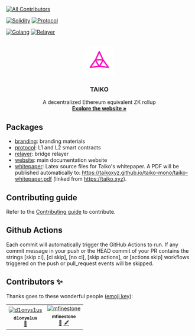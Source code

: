 <!-- BADGES -->
<!-- ALL-CONTRIBUTORS-BADGE:START - Do not remove or modify this section -->
[![All Contributors](https://img.shields.io/badge/all_contributors-2-orange.svg?style=flat-square)](#contributors-)
<!-- ALL-CONTRIBUTORS-BADGE:END -->

[![Solidity](https://github.com/taikoxyz/taiko-mono/actions/workflows/solidity.yml/badge.svg)](https://github.com/taikoxyz/taiko-mono/actions/workflows/solidity.yml)
[![Protocol](https://codecov.io/gh/taikoxyz/taiko-mono/branch/main/graph/badge.svg?token=E468X2PTJC&flag=protocol)](https://codecov.io/gh/taikoxyz/taiko-mono)

[![Golang](https://github.com/taikoxyz/taiko-mono/actions/workflows/golang.yml/badge.svg)](https://github.com/taikoxyz/taiko-mono/actions/workflows/golang.yml)
[![Relayer](https://codecov.io/gh/taikoxyz/taiko-mono/branch/main/graph/badge.svg?token=E468X2PTJC&flag=relayer)](https://codecov.io/gh/taikoxyz/taiko-mono)

<!-- PROJECT LOGO -->
<br />
<div align="center">
  <img src="./packages/branding/Logo/SVG/Taiko_Logo_Fluo.svg" alt="Logo" width="80" height="80">

  <h3>TAIKO</h3>

  <p>
    A decentralized Ethereum equivalent ZK rollup
    <br />
    <a href="https://taiko.xyz" target="_blank"><strong>Explore the website »</strong></a>
    <br />
  </p>
</div>

## Packages

- [branding](./packages/branding/): branding materials
- [protocol](./packages/protocol/): L1 and L2 smart contracts
- [relayer](./packages/relayer/): bridge relayer
- [website](./packages/website/): main documentation website
- [whitepaper](./packages/whitepaper): Latex source files for Taiko's whitepaper. A PDF will be published automatically to: https://taikoxyz.github.io/taiko-mono/taiko-whitepaper.pdf (linked from https://taiko.xyz).

## Contributing guide

Refer to the [Contributing guide](./CONTRIBUTING.md) to contribute.

## Github Actions

Each commit will automatically trigger the GitHub Actions to run. If any commit message in your push or the HEAD commit of your PR contains the strings [skip ci], [ci skip], [no ci], [skip actions], or [actions skip] workflows triggered on the push or pull_request events will be skipped.

## Contributors ✨

Thanks goes to these wonderful people ([emoji key](https://allcontributors.org/docs/en/emoji-key)):
<!-- ALL-CONTRIBUTORS-LIST:START - Do not remove or modify this section -->
<!-- prettier-ignore-start -->
<!-- markdownlint-disable -->
<table>
  <tbody>
    <tr>
      <td align="center"><a href="https://github.com/d1onys1us"><img src="https://avatars.githubusercontent.com/u/13951458?v=4?s=100" width="100px;" alt="d1onys1us"/><br /><sub><b>d1onys1us</b></sub></a><br /><a href="https://github.com/taikoxyz/taiko-mono/commits?author=d1onys1us" title="Documentation">📖</a></td>
      <td align="center"><a href="https://github.com/mfinestone"><img src="https://avatars.githubusercontent.com/u/36642873?v=4?s=100" width="100px;" alt="mfinestone"/><br /><sub><b>mfinestone</b></sub></a><br /><a href="#business-mfinestone" title="Business development">💼</a> <a href="#content-mfinestone" title="Content">🖋</a></td>
    </tr>
  </tbody>
</table>

<!-- markdownlint-restore -->
<!-- prettier-ignore-end -->

<!-- ALL-CONTRIBUTORS-LIST:END -->

<!-- ALL-CONTRIBUTORS-LIST:START - Do not remove or modify this section -->
<!-- prettier-ignore-start -->
<!-- markdownlint-disable -->

<!-- markdownlint-restore -->
<!-- prettier-ignore-end -->

<!-- ALL-CONTRIBUTORS-LIST:END -->
